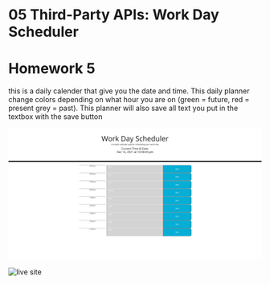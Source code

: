 # 05 Third-Party APIs: Work Day Scheduler

# Homework 5
this is a daily calender that give you the date and time. This daily planner change colors depending on what hour you are on (green = future, red = present grey = past). This planner will also save all text you put in the textbox with the save button


![](Assets/img/Work-Day-Scheduler.png)

![live site](https://lilslash.github.io/Homework-5/)



